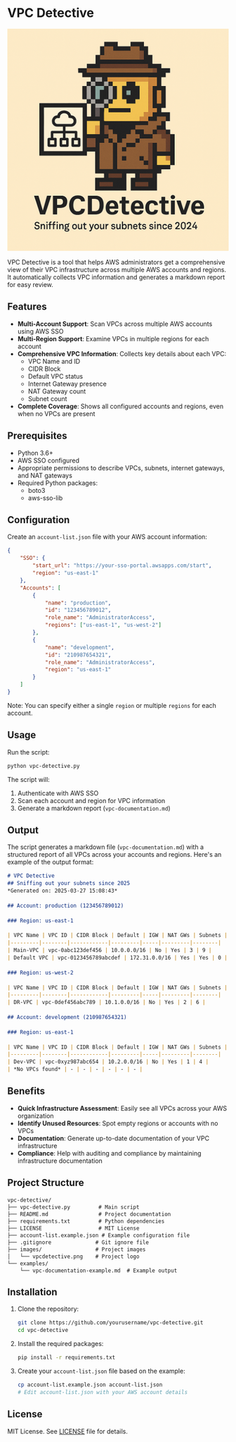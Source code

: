# VPC Detective

![VPC Detective Logo](images/vpcdetective.png)

VPC Detective is a tool that helps AWS administrators get a comprehensive view of their VPC infrastructure across multiple AWS accounts and regions. It automatically collects VPC information and generates a markdown report for easy review.

## Features

- **Multi-Account Support**: Scan VPCs across multiple AWS accounts using AWS SSO
- **Multi-Region Support**: Examine VPCs in multiple regions for each account
- **Comprehensive VPC Information**: Collects key details about each VPC:
  - VPC Name and ID
  - CIDR Block
  - Default VPC status
  - Internet Gateway presence
  - NAT Gateway count
  - Subnet count
- **Complete Coverage**: Shows all configured accounts and regions, even when no VPCs are present

## Prerequisites

- Python 3.6+
- AWS SSO configured
- Appropriate permissions to describe VPCs, subnets, internet gateways, and NAT gateways
- Required Python packages:
  - boto3
  - aws-sso-lib

## Configuration

Create an `account-list.json` file with your AWS account information:

```json
{
    "SSO": {
        "start_url": "https://your-sso-portal.awsapps.com/start",
        "region": "us-east-1"
    },
    "Accounts": [
        {
            "name": "production",
            "id": "123456789012",
            "role_name": "AdministratorAccess",
            "regions": ["us-east-1", "us-west-2"]
        },
        {
            "name": "development",
            "id": "210987654321",
            "role_name": "AdministratorAccess",
            "region": "us-east-1"
        }
    ]
}
```

Note: You can specify either a single `region` or multiple `regions` for each account.

## Usage

Run the script:

```bash
python vpc-detective.py
```

The script will:
1. Authenticate with AWS SSO
2. Scan each account and region for VPC information
3. Generate a markdown report (`vpc-documentation.md`)

## Output

The script generates a markdown file (`vpc-documentation.md`) with a structured report of all VPCs across your accounts and regions. Here's an example of the output format:

```markdown
# VPC Detective
## Sniffing out your subnets since 2025
*Generated on: 2025-03-27 15:08:43*

## Account: production (123456789012)

### Region: us-east-1

| VPC Name | VPC ID | CIDR Block | Default | IGW | NAT GWs | Subnets |
|---------|--------|------------|---------|-----|---------|--------|
| Main-VPC | vpc-0abc123def456 | 10.0.0.0/16 | No | Yes | 3 | 9 |
| Default VPC | vpc-0123456789abcdef | 172.31.0.0/16 | Yes | Yes | 0 | 6 |

### Region: us-west-2

| VPC Name | VPC ID | CIDR Block | Default | IGW | NAT GWs | Subnets |
|---------|--------|------------|---------|-----|---------|--------|
| DR-VPC | vpc-0def456abc789 | 10.1.0.0/16 | No | Yes | 2 | 6 |

## Account: development (210987654321)

### Region: us-east-1

| VPC Name | VPC ID | CIDR Block | Default | IGW | NAT GWs | Subnets |
|---------|--------|------------|---------|-----|---------|--------|
| Dev-VPC | vpc-0xyz987abc654 | 10.2.0.0/16 | No | Yes | 1 | 4 |
| *No VPCs found* | - | - | - | - | - | - |
```

## Benefits

- **Quick Infrastructure Assessment**: Easily see all VPCs across your AWS organization
- **Identify Unused Resources**: Spot empty regions or accounts with no VPCs
- **Documentation**: Generate up-to-date documentation of your VPC infrastructure
- **Compliance**: Help with auditing and compliance by maintaining infrastructure documentation

## Project Structure

```
vpc-detective/
├── vpc-detective.py         # Main script
├── README.md                # Project documentation
├── requirements.txt         # Python dependencies
├── LICENSE                  # MIT License
├── account-list.example.json # Example configuration file
├── .gitignore              # Git ignore file
├── images/                 # Project images
│   └── vpcdetective.png    # Project logo
└── examples/
    └── vpc-documentation-example.md  # Example output
```

## Installation

1. Clone the repository:
   ```bash
   git clone https://github.com/yourusername/vpc-detective.git
   cd vpc-detective
   ```

2. Install the required packages:
   ```bash
   pip install -r requirements.txt
   ```

3. Create your `account-list.json` file based on the example:
   ```bash
   cp account-list.example.json account-list.json
   # Edit account-list.json with your AWS account details
   ```

## License

MIT License. See [LICENSE](LICENSE) file for details.
